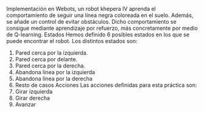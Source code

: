 Implementación en Webots, un robot khepera IV aprenda el comportamiento de seguir una línea negra coloreada en el suelo. Además, se añade un control de evitar obstáculos.
Dicho comportamiento se consigue mediante aprendizaje por refuerzo, más concretamente por medio de Q-learning.
Estados
Hemos definido 6 posibles estados en los que se puede encontrar el robot. Los distintos estados son:
1. Pared cerca por la izquierda.
2. Pared cerca por delante.
3. Pared cerca por la derecha.
4. Abandona línea por la izquierda
5. Abandona línea por la derecha
6. Resto de casos
Acciones
Las acciones definidas para esta práctica son:
1. Girar izquierda
2. Girar derecha
3. Avanzar
